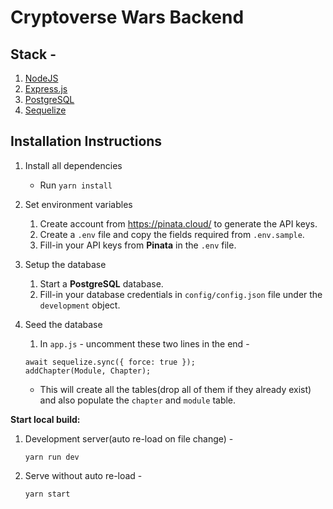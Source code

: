 # Cryptoverse Wars Backend

## Stack -
1. [NodeJS](https://nodejs.org/en/)
2. [Express.js](https://expressjs.com/)
3. [PostgreSQL](https://www.postgresql.org/)
4. [Sequelize](https://sequelize.org/)


## Installation Instructions

1. Install all dependencies

    - Run `yarn install` 

2. Set environment variables
    1. Create account from https://pinata.cloud/ to generate the API keys.
    2. Create a `.env` file and copy the fields required from `.env.sample`.
    3. Fill-in your API keys from **Pinata** in the `.env` file.
    
3. Setup the database
    1. Start a **PostgreSQL** database.
    2. Fill-in your database credentials in `config/config.json` file under the `development` object.

4. Seed the database
    1. In `app.js` - uncomment these two lines in the end - 
    ```
    await sequelize.sync({ force: true });
	addChapter(Module, Chapter);
	```
	- This will create all the tables(drop all of them if they already exist) and also populate the `chapter` and `module` table.
	

**Start local build:**
1. Development server(auto re-load on file change) - 
    ```
    yarn run dev
    ```
2. Serve without auto re-load - 
    ```
    yarn start
    ```
